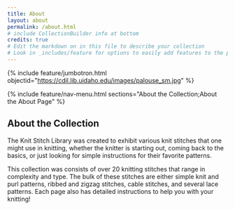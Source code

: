 ```yaml
---
title: About
layout: about
permalink: /about.html
# include CollectionBuilder info at bottom
credits: true
# Edit the markdown on in this file to describe your collection
# Look in _includes/feature for options to easily add features to the page
---
```


{% include feature/jumbotron.html objectid="https://cdil.lib.uidaho.edu/images/palouse_sm.jpg" %}

{% include feature/nav-menu.html sections="About the Collection;About the About Page" %}

## About the Collection

The Knit Stitch Library was created to exhibit various knit stitches that one might use in knitting, whether the knitter is starting out, coming back to the basics, or just looking for simple instructions for their favorite patterns. 

This collection was consists of over 20 knitting stitches that range in complexity and type. The bulk of these stitches are either simple knit and purl patterns, ribbed and zigzag stitches, cable stitches, and several lace patterns. Each page also has detailed instructions to help you with your knitting!
